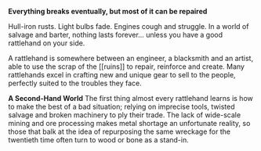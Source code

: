 **Everything breaks eventually, but most of it can be repaired**

Hull-iron rusts. Light bulbs fade. Engines cough and struggle. In a world of salvage and
barter, nothing lasts forever… unless you have a good rattlehand on your side.

A rattlehand is somewhere between an engineer, a blacksmith and an artist, able to use
the scrap of the [[ruins]] to repair, reinforce and create. Many rattlehands excel in crafting
new and unique gear to sell to the people, perfectly suited to the troubles they face.

**A Second-Hand World**
The first thing almost every rattlehand learns is how to make the best of a bad situation;
relying on imprecise tools, twisted salvage and broken machinery to ply their trade. The
lack of wide-scale mining and ore processing makes metal shortage an unfortunate
reality, so those that balk at the idea of repurposing the same wreckage for the twentieth
time often turn to wood or bone as a stand-in.